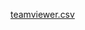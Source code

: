 [teamviewer.csv](https://github.com/mthcht/ThreatHunting-Keywords/blob/main/tools/R-T/teamviewer.csv)
